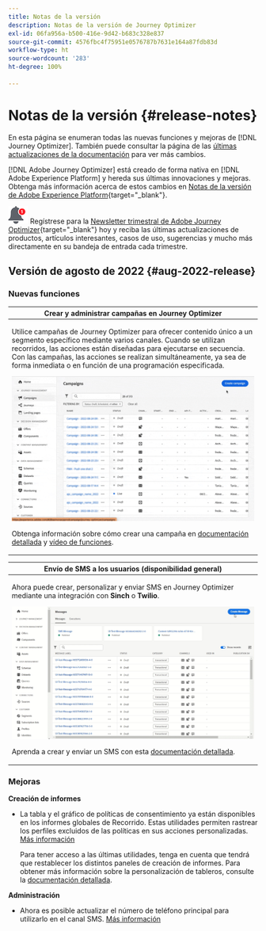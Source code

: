 ```yaml
---
title: Notas de la versión
description: Notas de la versión de Journey Optimizer
exl-id: 06fa956a-b500-416e-9d42-b683c328e837
source-git-commit: 4576fbc4f75951e0576787b7631e164a87fdb83d
workflow-type: ht
source-wordcount: '283'
ht-degree: 100%

---
```


# Notas de la versión {#release-notes}

En esta página se enumeran todas las nuevas funciones y mejoras de [!DNL Journey Optimizer]. También puede consultar la página de las [últimas actualizaciones de la documentación](documentation-updates.md) para ver más cambios.

[!DNL Adobe Journey Optimizer] está creado de forma nativa en [!DNL Adobe Experience Platform] y hereda sus últimas innovaciones y mejoras. Obtenga más información acerca de estos cambios en [Notas de la versión de Adobe Experience Platform](https://experienceleague.adobe.com/docs/experience-platform/release-notes/latest.html?lang=es){target=&quot;_blank&quot;}.

![Newsletter](../assets/do-not-localize/nl-icon.png) Regístrese para la [Newsletter trimestral de Adobe Journey Optimizer](https://www.adobe.com/subscription/Adobe_Journey_Optimizer_NL.html){target=&quot;_blank&quot;} hoy y reciba las últimas actualizaciones de productos, artículos interesantes, casos de uso, sugerencias y mucho más directamente en su bandeja de entrada cada trimestre.

## Versión de agosto de 2022 {#aug-2022-release}

### Nuevas funciones

<table>
<thead>
<tr>
<th><strong>Crear y administrar campañas en Journey Optimizer</strong><br/></th>
</tr>
</thead>
<tbody>
<tr>
<td>
<p>Utilice campañas de Journey Optimizer para ofrecer contenido único a un segmento específico mediante varios canales. Cuando se utilizan recorridos, las acciones están diseñadas para ejecutarse en secuencia. Con las campañas, las acciones se realizan simultáneamente, ya sea de forma inmediata o en función de una programación especificada. </p>
<img src="assets/do-not-localize/campaigns.gif"/>
<p>Obtenga información sobre cómo crear una campaña en <a href="../campaigns/get-started-with-campaigns.md">documentación detallada</a> y <a href="https://video.tv.adobe.com/v/346680">vídeo de funciones</a>.
</td>
</tr>
</tbody>
</table>

<table>
<thead>
<tr>
<th><strong>Envío de SMS a los usuarios (disponibilidad general)</strong><br/></th>
</tr>
</thead>
<tbody>
<tr>
<td>
<p>Ahora puede crear, personalizar y enviar SMS en Journey Optimizer mediante una integración con <b>Sinch</b> o <b>Twilio</b>.</p>
<img src="assets/do-not-localize/SMS.gif"/>
<p>Aprenda a crear y enviar un SMS con esta <a href="../messages/create-sms.md">documentación detallada</a>.</p>
</td>
</tr>
</tbody>
</table>

<!--table>
<thead>
<tr>
<th><strong>New Dynamic Expression Builder</strong><br/></th>
</tr>
</thead>
<tbody>
<tr>
<td>
<p>You can now create conditional content blocks across different authoring services to personalize your content.</p>
<p>In addition to the Personalization Expression Library, the Expression Editor provides a new Conditional Rule Builder to help you design and save your content blocks.</p>
<p>For more information, refer to the <a href="../building-journeys/read-segment.md#configuring-segment-trigger-activity">detailed documentation</a>.
</td>
</tr>
</tbody>
</table-->



### Mejoras

**Creación de informes**

* La tabla y el gráfico de políticas de consentimiento ya están disponibles en los informes globales de Recorrido. Estas utilidades permiten rastrear los perfiles excluidos de las políticas en sus acciones personalizadas. [Más información](../reports/journey-global-report.md#journey-global)

   Para tener acceso a las últimas utilidades, tenga en cuenta que tendrá que restablecer los distintos paneles de creación de informes. Para obtener más información sobre la personalización de tableros, consulte la [documentación detallada](../reports/global-report.md).

**Administración**

* Ahora es posible actualizar el número de teléfono principal para utilizarlo en el canal SMS. [Más información](../configuration/primary-email-addresses.md)
